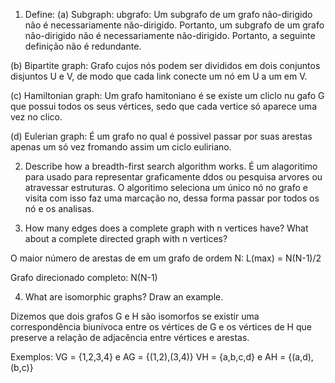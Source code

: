 1. Define:
(a) Subgraph: ubgrafo: Um subgrafo de um grafo não-dirigido não é necessariamente não-dirigido.  Portanto, um subgrafo de um grafo não-dirigido não é necessariamente não-dirigido. Portanto, a seguinte definição não é redundante. 

(b) Bipartite graph: Grafo cujos nós podem ser divididos em dois conjuntos disjuntos U e V, de modo
que cada link conecte um nó em U a um em V.

(c) Hamiltonian graph: Um grafo hamitoniano é se existe um cliclo nu gafo G que possui todos os seus vértices, sedo que cada vertice só aparece uma vez no clico.

(d) Eulerian graph: É um grafo no qual é possivel passar por suas arestas apenas um só vez fromando assim um ciclo euliriano.

2. Describe how a breadth-first search algorithm works.
É um alagoritimo para usado para representar graficamente ddos ou pesquisa arvores ou atravessar estruturas. O algoritimo seleciona um único nó no grafo e visita com isso faz uma marcação no, dessa forma passar por todos os nó e os analisas. 

3. How many edges does a complete graph with n vertices have? What about a complete directed graph with n vertices?

O maior número de arestas de em um grafo de
ordem N: L(max) = N(N-1)/2

Grafo direcionado completo: N(N-1)

4. What are isomorphic graphs? Draw an example.

Dizemos que dois grafos G e H são isomorfos se existir uma correspondência biunívoca entre os vértices de G e os vértices de H que preserve a relação de adjacência entre vértices e arestas.

Exemplos:
VG = {1,2,3,4} e AG = {(1,2),(3,4)}
VH = {a,b,c,d} e AH = {(a,d),(b,c)}





